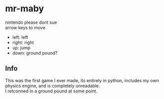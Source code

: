 # mr-maby
nintendo please dont sue  
arrow keys to move
* left: left
* right: right
* up: jump
* down: ground pound?

## Info
This was the first game I ever made, its entirely in python, includes my own physics engine, and is completely unreadable.  
I retconned in a ground pound at some point.

